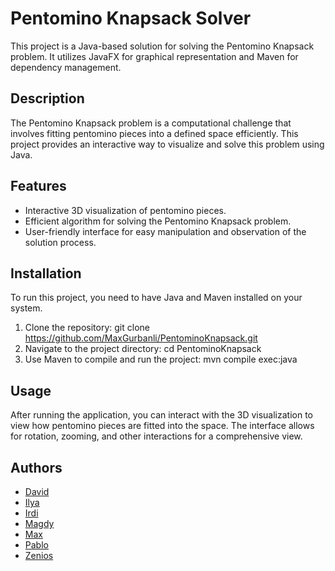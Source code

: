 # Pentomino Knapsack Solver

This project is a Java-based solution for solving the Pentomino Knapsack problem. It utilizes JavaFX for graphical representation and Maven for dependency management.

## Description

The Pentomino Knapsack problem is a computational challenge that involves fitting pentomino pieces into a defined space efficiently. This project provides an interactive way to visualize and solve this problem using Java.

## Features

- Interactive 3D visualization of pentomino pieces.
- Efficient algorithm for solving the Pentomino Knapsack problem.
- User-friendly interface for easy manipulation and observation of the solution process.

## Installation

To run this project, you need to have Java and Maven installed on your system.

1. Clone the repository:
   git clone https://github.com/MaxGurbanli/PentominoKnapsack.git
2. Navigate to the project directory:
   cd PentominoKnapsack
3. Use Maven to compile and run the project:
   mvn compile exec:java

## Usage

After running the application, you can interact with the 3D visualization to view how pentomino pieces are fitted into the space. The interface allows for rotation, zooming, and other interactions for a comprehensive view.

## Authors

* [David](https://gitlab.maastrichtuniversity.nl/I6350383)
* [Ilya](https://gitlab.maastrichtuniversity.nl/I6364930)
* [Irdi](https://gitlab.maastrichtuniversity.nl/I6350932)
* [Magdy](https://gitlab.maastrichtuniversity.nl/I6362437)
* [Max](https://gitlab.maastrichtuniversity.nl/I6342075)
* [Pablo](https://gitlab.maastrichtuniversity.nl/I6343451)
* [Zenios](https://gitlab.maastrichtuniversity.nl/I6365033)
